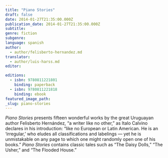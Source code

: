 ```yaml
---
title: "Piano Stories"
draft: false
date: 2014-01-27T21:35:00.000Z
publication_date: 2014-01-27T21:35:00.000Z
subtitle:
genre: fiction
subgenre:
language: spanish
author:
  - author/felisberto-hernandez.md
translator:
  - author/luis-harss.md
editor:

editions:
  - isbn: 9780811221801
    binding: paperback
  - isbn: 9780811221818
    binding: ebook
featured_image_path:
_slug: piano-stories
---
```


_Piano Stories_ presents fifteen wonderful works by the great Uruguayan author Felisberto Hernández, “a writer like no other,” as Italo Calvino declares in his introduction: “like no European or Latin American. He is an ‘irregular,’ who eludes all classifications and labelings — yet he is unmistakable on any page to which one might randomly open one of his books.” _Piano Stories_ contains classic tales such as “The Daisy Dolls,” “The Usher,” and “The Flooded House.”

